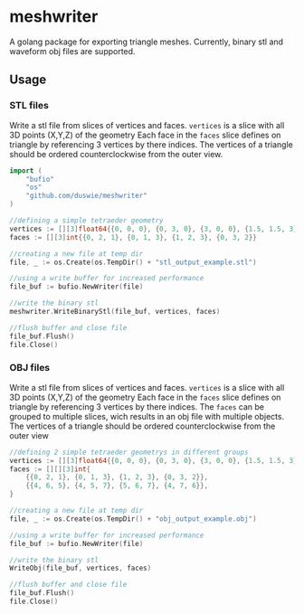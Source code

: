 # meshwriter
A golang package for exporting triangle meshes. Currently, binary stl and waveform obj files are supported.

## Usage
### STL files
Write a stl file from slices of vertices and faces.
`vertices` is a slice with all 3D points (X,Y,Z) of the geometry 
Each face in the `faces` slice defines on triangle by referencing 3 vertices by there indices.
The vertices of a triangle should be ordered counterclockwise from the outer view.
```go
import (
	"bufio"
	"os"
	"github.com/duswie/meshwriter"
)

//defining a simple tetraeder geometry
vertices := [][3]float64{{0, 0, 0}, {0, 3, 0}, {3, 0, 0}, {1.5, 1.5, 3}}
faces := [][3]int{{0, 2, 1}, {0, 1, 3}, {1, 2, 3}, {0, 3, 2}}

//creating a new file at temp dir
file, _ := os.Create(os.TempDir() + "stl_output_example.stl")

//using a write buffer for increased performance
file_buf := bufio.NewWriter(file)

//write the binary stl
meshwriter.WriteBinaryStl(file_buf, vertices, faces)

//flush buffer and close file
file_buf.Flush()
file.Close()
```

### OBJ files
Write a stl file from slices of vertices and faces.
`vertices` is a slice with all 3D points (X,Y,Z) of the geometry 
Each face in the `faces` slice defines on triangle by referencing 3 vertices by there indices.
The `faces` can be grouped to multiple slices, wich results in an obj file with multiple objects.
The vertices of a triangle should be ordered counterclockwise from the outer view
```go
//defining 2 simple tetraeder geometrys in different groups
vertices := [][3]float64{{0, 0, 0}, {0, 3, 0}, {3, 0, 0}, {1.5, 1.5, 3}, {5, 5, 0}, {5, 8, 0}, {8, 5, 0}, {6.5, 6.5, 3}}
faces := [][][3]int{
	{{0, 2, 1}, {0, 1, 3}, {1, 2, 3}, {0, 3, 2}},
	{{4, 6, 5}, {4, 5, 7}, {5, 6, 7}, {4, 7, 6}},
}

//creating a new file at temp dir
file, _ := os.Create(os.TempDir() + "obj_output_example.obj")

//using a write buffer for increased performance
file_buf := bufio.NewWriter(file)

//write the binary stl
WriteObj(file_buf, vertices, faces)

//flush buffer and close file
file_buf.Flush()
file.Close()
```
